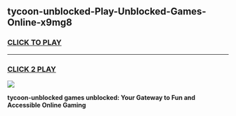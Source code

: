 
## tycoon-unblocked-Play-Unblocked-Games-Online-x9mg8
<h3>
<a href="https://premium76.site?title=tycoon-unblocked&ref=25A">CLICK TO PLAY</a></h3>
<hr>

<h3>
<a href="https://premium76.site?title=tycoon-unblocked&ref=25A">CLICK 2 PLAY</a>
  
</h3>

<a href="https://premium76.site?title=tycoon-unblocked&ref=25A"><img src="https://clearcache.store/games.png"></a>


**tycoon-unblocked games unblocked: Your Gateway to Fun and Accessible Online Gaming**
